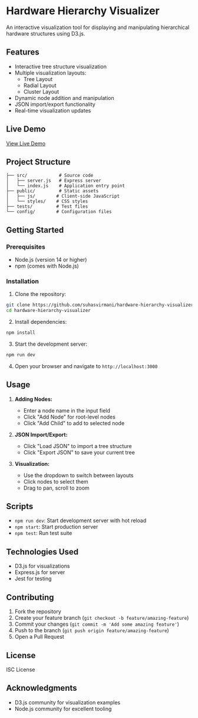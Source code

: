 # Hardware Hierarchy Visualizer

An interactive visualization tool for displaying and manipulating hierarchical hardware structures using D3.js.

## Features

- Interactive tree structure visualization
- Multiple visualization layouts:
  - Tree Layout
  - Radial Layout
  - Cluster Layout
- Dynamic node addition and manipulation
- JSON import/export functionality
- Real-time visualization updates

## Live Demo

[View Live Demo](#) <!-- Will be updated once deployed -->

## Project Structure

```
├── src/            # Source code
│   ├── server.js   # Express server
│   └── index.js    # Application entry point
├── public/         # Static assets
│   ├── js/        # Client-side JavaScript
│   └── styles/    # CSS styles
├── tests/         # Test files
└── config/        # Configuration files
```

## Getting Started

### Prerequisites

- Node.js (version 14 or higher)
- npm (comes with Node.js)

### Installation

1. Clone the repository:
```bash
git clone https://github.com/suhasvirmani/hardware-hierarchy-visualizer.git
cd hardware-hierarchy-visualizer
```

2. Install dependencies:
```bash
npm install
```

3. Start the development server:
```bash
npm run dev
```

4. Open your browser and navigate to `http://localhost:3000`

## Usage

1. **Adding Nodes:**
   - Enter a node name in the input field
   - Click "Add Node" for root-level nodes
   - Click "Add Child" to add to selected node

2. **JSON Import/Export:**
   - Click "Load JSON" to import a tree structure
   - Click "Export JSON" to save your current tree

3. **Visualization:**
   - Use the dropdown to switch between layouts
   - Click nodes to select them
   - Drag to pan, scroll to zoom

## Scripts

- `npm run dev`: Start development server with hot reload
- `npm start`: Start production server
- `npm test`: Run test suite

## Technologies Used

- D3.js for visualizations
- Express.js for server
- Jest for testing

## Contributing

1. Fork the repository
2. Create your feature branch (`git checkout -b feature/amazing-feature`)
3. Commit your changes (`git commit -m 'Add some amazing feature'`)
4. Push to the branch (`git push origin feature/amazing-feature`)
5. Open a Pull Request

## License

ISC License

## Acknowledgments

- D3.js community for visualization examples
- Node.js community for excellent tooling
